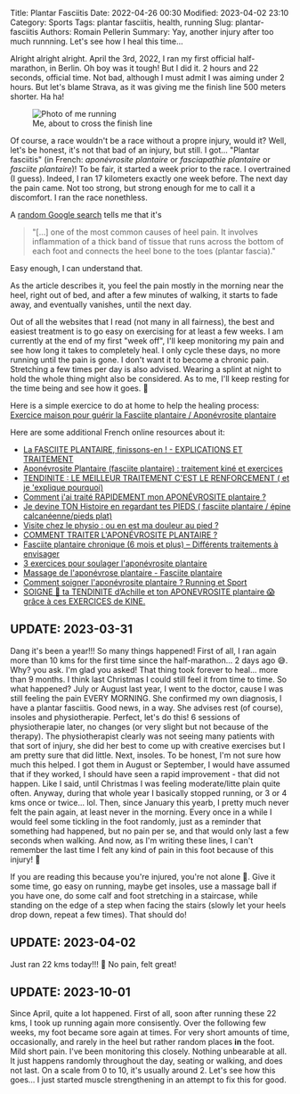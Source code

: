 Title: Plantar Fasciitis
Date: 2022-04-26 00:30
Modified: 2023-04-02 23:10
Category: Sports
Tags: plantar fasciitis, health, running
Slug: plantar-fasciitis
Authors: Romain Pellerin
Summary: Yay, another injury after too much runnning. Let's see how I heal this time...

Alright alright alright. April the 3rd, 2022, I ran my first official half-marathon, in Berlin. Oh boy was it tough! But I did it. 2 hours and 22 seconds, official time. Not bad, although I must admit I was aiming under 2 hours. But let's blame Strava, as it was giving me the finish line 500 meters shorter. Ha ha!

<figure class="center">
<img src="{static}/images/half-marathon-2022.jpg" alt="Photo of me running" />
<figcaption>Me, about to cross the finish line</figcaption>
</figure>

Of course, a race wouldn't be a race without a propre injury, would it? Well, let's be honest, it's not that bad of an injury, but still. I got... "Plantar fasciitis" (in French: _aponévrosite plantaire_ or _fasciapathie plantaire_ or _fasciite plantaire_)! To be fair, it started a week prior to the race. I overtrained (I guess). Indeed, I ran 17 kilometers exactly one week before. The next day the pain came. Not too strong, but strong enough for me to call it a discomfort. I ran the race nonethless.

A [random Google search](https://www.mayoclinic.org/diseases-conditions/plantar-fasciitis/symptoms-causes/syc-20354846) tells me that it's

> "[...] one of the most common causes of heel pain. It involves inflammation of a thick band of tissue that runs across the bottom of each foot and connects the heel bone to the toes (plantar fascia)."

Easy enough, I can understand that.

As the article describes it, you feel the pain mostly in the morning near the heel, right out of bed, and after a few minutes of walking, it starts to fade away, and eventually vanishes, until the next day.

Out of all the websites that I read (not many in all fairness), the best and easiest treatment is to go easy on exercising for at least a few weeks. I am currently at the end of my first "week off", I'll keep monitoring my pain and see how long it takes to completely heal. I only cycle these days, no more running until the pain is gone. I don't want it to become a chronic pain. Stretching a few times per day is also advised. Wearing a splint at night to hold the whole thing might also be considered. As to me, I'll keep resting for the time being and see how it goes. 🤞

Here is a simple exercice to do at home to help the healing process: [Exercice maison pour guérir la Fasciite plantaire / Aponévrosite plantaire](https://www.youtube.com/watch?v=dQmn1sP70PI&t=55)

Here are some additional French online resources about it:

- [La FASCIITE PLANTAIRE, finissons-en ! - EXPLICATIONS ET TRAITEMENT](https://www.youtube.com/watch?v=t8Zg-iy5Uck)
- [Aponévrosite Plantaire (fasciite plantaire) : traitement kiné et exercices](https://www.youtube.com/watch?v=0mhGsu3icLg)
- [TENDINITE : LE MEILLEUR TRAITEMENT C'EST LE RENFORCEMENT ( et je 'explique pourquoi)](https://www.youtube.com/watch?v=4pNBatSoBKU)
- [Comment j'ai traité RAPIDEMENT mon APONÉVROSITE plantaire ?](https://www.youtube.com/watch?v=agLuZLFzcqg&t=500)
- [Je devine TON Histoire en regardant tes PIEDS ( fasciite plantaire / épine calcanéenne/pieds plat)](https://www.youtube.com/watch?v=LB_Bw5K2QKA)
- [Visite chez le physio : ou en est ma douleur au pied ?](https://www.youtube.com/watch?v=G1e3TTKQDIQ)
- [COMMENT TRAITER L'APONÉVROSITE PLANTAIRE ?](https://www.youtube.com/watch?v=S52UVKkDI5w)
- [Fasciite plantaire chronique (6 mois et plus) – Différents traitements à envisager](https://podformance.com/fasciite-plantaire-chronique-6-mois-et-plus-differents-traitements-a-envisager/)
- [3 exercices pour soulager l'aponévrosite plantaire](https://www.youtube.com/watch?v=QuVv1IGD1Hc)
- [Massage de l'aponévrose plantaire - Fasciite plantaire](https://www.youtube.com/watch?v=aJt6U5kMaJ4)
- [Comment soigner l'aponévrosite plantaire ? Running et Sport](https://www.youtube.com/watch?v=DnmRzukeUJI)
- [SOIGNE 🥰 ta TENDINITE d’Achille et ton APONEVROSITE plantaire 😱grâce à ces EXERCICES de KINE.](https://www.youtube.com/watch?v=ZFXEbn-66Sc)

## UPDATE: 2023-03-31

Dang it's been a year!!! So many things happened! First of all, I ran again more than 10 kms for the first time since the half-marathon... 2 days ago 😅. Why? you ask. I'm glad you asked! That thing took forever to heal... more than 9 months. I think last Christmas I could still feel it from time to time. So what happened? July or August last year, I went to the doctor, cause I was still feeling the pain EVERY MORNING. She confirmed my own diagnosis, I have a plantar fasciitis. Good news, in a way. She advises rest (of course), insoles and physiotherapie. Perfect, let's do this! 6 sessions of physiotherapie later, no changes (or very slight but not because of the therapy). The physiotherapist clearly was not seeing many patients with that sort of injury, she did her best to come up with creative exercises but I am pretty sure that did little. Next, insoles. To be honest, I'm not sure how much this helped. I got them in August or September, I would have assumed that if they worked, I should have seen a rapid improvement - that did not happen. Like I said, until Christmas I was feeling moderate/litte plain quite often. Anyway, during that whole year I basically stopped running, or 3 or 4 kms once or twice... lol. Then, since January this yearb, I pretty much never felt the pain again, at least never in the morning. Every once in a while I would feel some tickling in the foot randomly, just as a reminder that something had happened, but no pain per se, and that would only last a few seconds when walking. And now, as I'm writing these lines, I can't remember the last time I felt any kind of pain in this foot because of this injury! 🎉

If you are reading this because you're injured, you're not alone 💪. Give it some time, go easy on running, maybe get insoles, use a massage ball if you have one, do some calf and foot stretching in a staircase, while standing on the edge of a step when facing the stairs (slowly let your heels drop down, repeat a few times). That should do!

## UPDATE: 2023-04-02

Just ran 22 kms today!!! 🎉 No pain, felt great!

## UPDATE: 2023-10-01

Since April, quite a lot happened. First of all, soon after running these 22 kms, I took up running again more consisently. Over the following few weeks, my foot became sore again at times. For very short amounts of time, occasionally, and rarely in the heel but rather random places **in** the foot. Mild short pain. I've been monitoring this closely. Nothing unbearable at all. It just happens randomly throughout the day, seating or walking, and does not last. On a scale from 0 to 10, it's usually around 2. Let's see how this goes... I just started muscle strengthening in an attempt to fix this for good.
